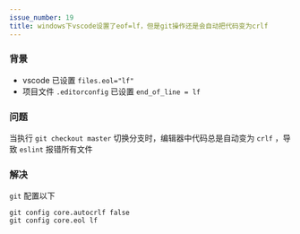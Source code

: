 ```yaml
---
issue_number: 19
title: windows下vscode设置了eof=lf，但是git操作还是会自动把代码变为crlf
---
```


### 背景

- vscode 已设置 `files.eol="lf"`
- 项目文件 `.editorconfig` 已设置 `end_of_line = lf`

### 问题

当执行 `git checkout master` 切换分支时，编辑器中代码总是自动变为 `crlf` ，导致 `eslint` 报错所有文件

### 解决

`git` 配置以下

```
git config core.autocrlf false
git config core.eol lf
```
